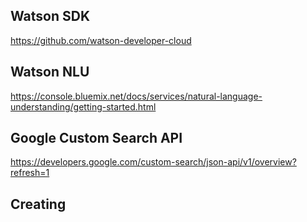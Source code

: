 ## Watson SDK
https://github.com/watson-developer-cloud

## Watson NLU
https://console.bluemix.net/docs/services/natural-language-understanding/getting-started.html

## Google Custom Search API

https://developers.google.com/custom-search/json-api/v1/overview?refresh=1

## Creating 
